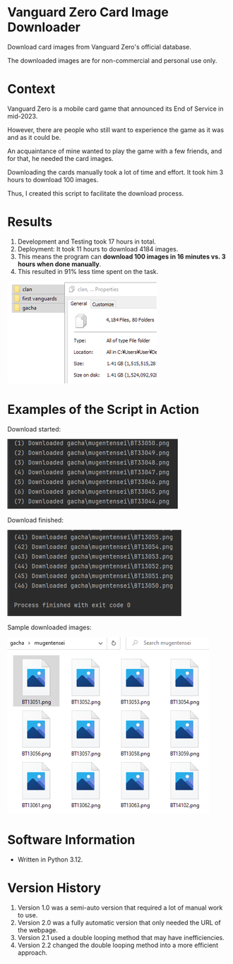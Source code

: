 # Vanguard Zero Card Image Downloader

Download card images from Vanguard Zero's official database.

The downloaded images are for non-commercial and personal use only.

# Context

Vanguard Zero is a mobile card game that announced its End of Service in mid-2023.

However, there are people who still want to experience the game as it was and as it could be.

An acquaintance of mine wanted to play the game with a few friends, and for that, he needed the card images.

Downloading the cards manually took a lot of time and effort. It took him 3 hours to download 100 images.

Thus, I created this script to facilitate the download process.

# Results

1. Development and Testing took 17 hours in total.
2. Deployment: It took 11 hours to download 4184 images.
3. This means the program can **download 100 images in 16 minutes vs. 3 hours when done manually**. 
4. This resulted in 91% less time spent on the task. 

![FinalResult.png](example_results/FinalResult.png)

# Examples of the Script in Action

Download started:

![DownloadStarted.png](example_results/DownloadStarted.png)

Download finished:

![DownloadFinished.png](example_results/DownloadFinished.png)

Sample downloaded images:

![Result.png](example_results/Result.png)

# Software Information

- Written in Python 3.12.

# Version History

1. Version 1.0 was a semi-auto version that required a lot of manual work to use.
2. Version 2.0 was a fully automatic version that only needed the URL of the webpage.
3. Version 2.1 used a double looping method that may have inefficiencies.
4. Version 2.2 changed the double looping method into a more efficient approach.